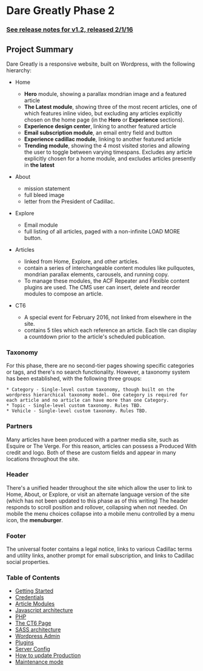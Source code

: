 Dare Greatly Phase 2
====================

### [See release notes for v1.2, released 2/1/16](documentation/ReleaseNotes-1.2.md)

## Project Summary

Dare Greatly is a responsive website, built on Wordpress, with the following hierarchy:

* Home
	* **Hero** module, showing a parallax mondrian image and a featured article
	* **The Latest module**, showing three of the most recent articles, one of which features inline video, but excluding any articles explicitly chosen on the home page (in the **Hero** or **Experience** sections).
	* **Experience design center**, linking to another featured article
	* **Email subscription module**, an email entry field and button
	* **Experience cadillac module**, linking to another featured article
	* **Trending module**, showing the 4 most visited stories and allowing the user to toggle between varying timespans. Excludes any article explicitly chosen for a home module, and excludes articles presently in **the latest**
	
* About
	* mission statement
	* full bleed image
	* letter from the President of Cadillac.
* Explore
	* Email module
	* full listing of all articles, paged with a non-infinite LOAD MORE button.
* Articles
	* linked from Home, Explore, and other articles. 
	* contain a series of interchangeable content modules like pullquotes, mondrian parallax elements, carousels, and running copy. 
	* To manage these modules, the ACF Repeater and Flexible content plugins are used. The CMS user can insert, delete and reorder modules to compose an article.
* CT6
	* A special event for February 2016, not linked from elsewhere in the site.
	* contains 5 tiles which each reference an article. Each tile can display a countdown prior to the article's scheduled publication.

### Taxonomy

For this phase, there are no second-tier pages showing specific categories or tags, and there's no search functionality. However, a taxonomy system has been established, with the following three groups:

	* Category - Single-level custom taxonomy, though built on the wordpress hierarchical taxonomy model. One category is required for each article and no article can have more than one Category.
	* Topic - Single-level custom taxonomy. Rules TBD.
	* Vehicle - Single-level custom taxonomy. Rules TBD.

### Partners

Many articles have been produced with a partner media site, such as Esquire or The Verge. For this reason, articles can possess a Produced With credit and logo. Both of these are custom fields and appear in many locations throughout the site.

### Header

There's a unified header throughout the site which allow the user to link to Home, About, or Explore, or visit an alternate language version of the site (which has not been updated to this phase as of this writing) The header responds to scroll position and rollover, collapsing when not needed. On mobile the menu choices collapse into a mobile menu controlled by a menu icon, the **menuburger**.

### Footer

The universal footer contains a legal notice, links to various Cadillac terms and utility links, another prompt for email subscription, and links to Cadillac social properties. 

### Table of Contents

- [Getting Started](getting_started.md)
- [Credentials](credentials.md)
- [Article Modules](article_modules.md)
- [Javascript architecture](javascript.md)
- [PHP](php.md)
- [The CT6 Page](ct6.md)
- [SASS architecture](sass.md)
- [Wordpress Admin](wp.md)
- [Plugins](plugins.md)
- [Server Config](server.md)
- [How to update Production](updateProduction.md)
- [Maintenance mode](maintenance_mode.md)





